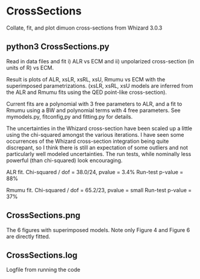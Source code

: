 # CrossSections
Collate, fit, and plot dimuon cross-sections from Whizard 3.0.3

## python3 CrossSections.py
Read in data files and fit
i)  ALR vs ECM and 
ii) unpolarized cross-section (in units of R) vs ECM.

Result is plots of ALR, xsLR, xsRL, xsU, Rmumu vs ECM 
with the superimposed parametrizations. (xsLR, xsRL, xsU models 
are inferred from the ALR and Rmumu fits using the QED point-like 
cross-section).

Current fits are a polynomial with 3 free parameters to ALR, and 
a fit to Rmumu using a BW and polynomial terms with 4 free parameters.
See mymodels.py, fitconfig,py and fitting.py for details.

The uncertainties in the Whizard cross-section have been scaled up a little 
using the chi-squared amongst the various iterations. I have seen some 
occurrences of the Whizard cross-section integration being quite discrepant, so 
I think there is still an expectation of some outliers and not particularly 
well modeled uncertainties. The run tests, while nominally less 
powerful (than chi-squared) look encouraging.

ALR fit.
Chi-squared / dof = 38.0/24, pvalue = 3.4%
Run-test p-value = 88%

Rmumu fit.
Chi-squared / dof = 65.2/23, pvalue = small
Run-test p-value = 37%

## CrossSections.png
The 6 figures with superimposed models. Note only Figure 4 and Figure 6 are 
directly fitted.

## CrossSections.log
Logfile from running the code
